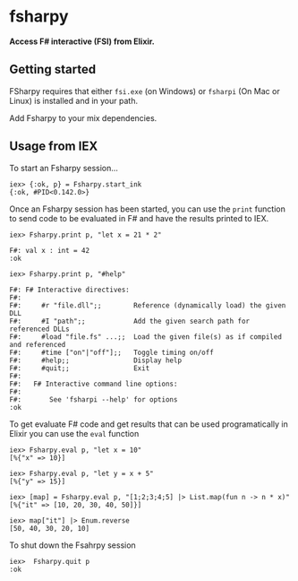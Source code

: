 # fsharpy

**Access F# interactive (FSI) from Elixir.**

## Getting started

FSharpy requires that either `fsi.exe` (on Windows) or `fsharpi` (On Mac or Linux) is installed and in your path.

Add Fsharpy to your mix dependencies.

## Usage from IEX

To start an Fsharpy session...
```
iex> {:ok, p} = Fsharpy.start_ink
{:ok, #PID<0.142.0>}
```

Once an Fsharpy session has been started, you can use the `print` function to
send code to be evaluated in F# and have the results printed to IEX.
```
iex> Fsharpy.print p, "let x = 21 * 2"

F#: val x : int = 42
:ok

iex> Fsharpy.print p, "#help"

F#: F# Interactive directives:
F#:
F#:     #r "file.dll";;        Reference (dynamically load) the given DLL
F#:     #I "path";;            Add the given search path for referenced DLLs
F#:     #load "file.fs" ...;;  Load the given file(s) as if compiled and referenced
F#:     #time ["on"|"off"];;   Toggle timing on/off
F#:     #help;;                Display help
F#:     #quit;;                Exit
F#:
F#:   F# Interactive command line options:
F#:
F#:       See 'fsharpi --help' for options
:ok
```

To get evaluate F# code and get results that can be used programatically in Elixir
you can use the `eval` function

```
iex> Fsharpy.eval p, "let x = 10"
[%{"x" => 10}]

iex> Fsharpy.eval p, "let y = x + 5"
[%{"y" => 15}]

iex> [map] = Fsharpy.eval p, "[1;2;3;4;5] |> List.map(fun n -> n * x)"
[%{"it" => [10, 20, 30, 40, 50]}]

iex> map["it"] |> Enum.reverse
[50, 40, 30, 20, 10]
```

To shut down the Fsahrpy session
```
iex>  Fsharpy.quit p
:ok
```